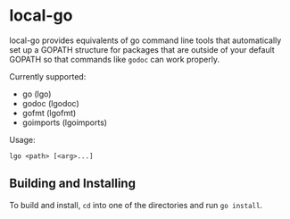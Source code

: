 local-go
========

local-go provides equivalents of go command line tools that automatically set up a GOPATH structure for packages that are outside of your default GOPATH so that commands like `godoc` can work properly.

Currently supported:

* go (lgo)
* godoc (lgodoc)
* gofmt (lgofmt)
* goimports (lgoimports)

Usage:

`lgo <path> [<arg>...]`

## Building and Installing

To build and install, `cd` into one of the directories and run `go install`.